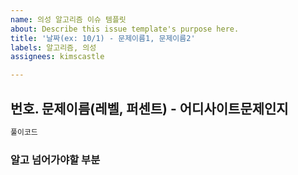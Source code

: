 ```yaml
---
name: 의성 알고리즘 이슈 템플릿
about: Describe this issue template's purpose here.
title: '날짜(ex: 10/1) - 문제이름1, 문제이름2'
labels: 알고리즘, 의성
assignees: kimscastle

---
```


## 번호. 문제이름(레벨, 퍼센트) - 어디사이트문제인지
```swift
풀이코드
```

### 알고 넘어가야할 부분
